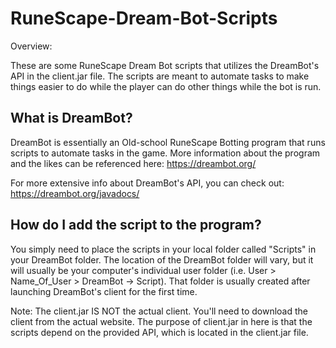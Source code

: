 # RuneScape-Dream-Bot-Scripts

Overview:

These are some RuneScape Dream Bot scripts that utilizes the DreamBot's API in the client.jar file.
The scripts are meant to automate tasks to make things easier to do while the player can do other things while the bot is run.

## What is DreamBot?

DreamBot is essentially an Old-school RuneScape Botting program that runs scripts to automate tasks in the game.
More information about the program and the likes can be referenced here: https://dreambot.org/

For more extensive info about DreamBot's API, you can check out: https://dreambot.org/javadocs/ 

## How do I add the script to the program?

You simply need to place the scripts in your local folder called "Scripts" in your DreamBot folder.
The location of the DreamBot folder will vary, but it will usually be your computer's individual user folder (i.e. User > Name_Of_User > DreamBot -> Script).
That folder is usually created after launching DreamBot's client for the first time.

Note: The client.jar IS NOT the actual client. You'll need to download the client from the actual website. The purpose of client.jar in here is that the scripts depend on the provided API, which is located in the client.jar file.
